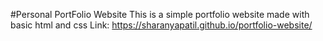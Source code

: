 #Personal PortFolio Website
This is a simple portfolio website made with basic html and css
Link: https://sharanyapatil.github.io/portfolio-website/
